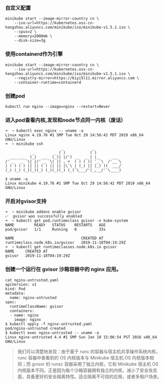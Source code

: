 
### 自定义配置
```
minikube start --image-mirror-country cn \
    --iso-url=https://kubernetes.oss-cn-hangzhou.aliyuncs.com/minikube/iso/minikube-v1.5.1.iso \
    --cpus=2 \
    --memory=2000mb \
    --disk-size=3g
```


### 使用containerd作为引擎
```
minikube start --image-mirror-country cn \
    --iso-url=https://kubernetes.oss-cn-hangzhou.aliyuncs.com/minikube/iso/minikube-v1.5.1.iso \
    --registry-mirror=https://6iyi5l11.mirror.aliyuncs.com \
    --container-runtime=containerd
```

### 创建pod
```
kubectl run nginx --image=nginx --restart=Never
```
### 进入pod查看内核,发现和node节点同一内核（废话）
```
➜  ~ kubectl exec nginx -- uname -a                 
Linux nginx 4.19.76 #1 SMP Tue Oct 29 14:56:42 PDT 2019 x86_64 GNU/Linux
➜  ~ minikube ssh
                         _             _            
            _         _ ( )           ( )           
  ___ ___  (_)  ___  (_)| |/')  _   _ | |_      __  
/' _ ` _ `\| |/' _ `\| || , <  ( ) ( )| '_`\  /'__`\
| ( ) ( ) || || ( ) || || |\`\ | (_) || |_) )(  ___/
(_) (_) (_)(_)(_) (_)(_)(_) (_)`\___/'(_,__/'`\____)

$ uname -a
Linux minikube 4.19.76 #1 SMP Tue Oct 29 14:56:42 PDT 2019 x86_64 GNU/Linux

```
### 开启对gvisor支持
```
➜  ~ minikube addons enable gvisor
✅  gvisor was successfully enabled
➜  ~ kubectl get pod,runtimeclass gvisor -n kube-system
NAME         READY   STATUS    RESTARTS   AGE
pod/gvisor   1/1     Running   0          33s

NAME                              CREATED AT
runtimeclass.node.k8s.io/gvisor   2019-11-18T04:19:29Z
➜  ~ kubectl get runtimeclasses.node.k8s.io gvisor     
NAME     CREATED AT
gvisor   2019-11-18T04:19:29Z
```
### 创建一个运行在 gvisor 沙箱容器中的 nginx 应用。
```
cat nginx-untrusted.yaml
apiVersion: v1
kind: Pod
metadata:
  name: nginx-untrusted
spec:
  runtimeClassName: gvisor
  containers:
  - name: nginx
    image: nginx
$ kubectl apply -f nginx-untrusted.yaml
pod/nginx-untrusted created
$ kubectl exec nginx-untrusted -- uname -a
Linux nginx-untrusted 4.4 #1 SMP Sun Jan 10 15:06:54 PST 2016 x86_64 GNU/Linux
```
> 我们可以清楚地发现：由于基于 runc 的容器与宿主机共享操作系统内核，runc 容器中查看到的 OS 内核版本与 Minikube 宿主机 OS 内核版本相同；而 gvisor 的 runsc 容器采用了独立内核，它和 Minikube 宿主机 OS 内核版本不同。正是因为每个沙箱容器拥有独立的内核，减小了安全攻击面，具备更好的安全隔离特性。适合隔离不可信的应用，或者多租户场景。

